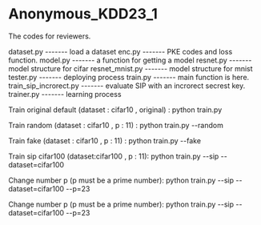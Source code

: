 # Anonymous_KDD23_1

The codes for reviewers.

dataset.py ------- load a dataset
enc.py -------  PKE codes and loss function.
model.py -------  a function for getting a model 
resnet.py ------- model structure for cifar
resnet_mnist.py ------- model structure for mnist
tester.py ------- deploying process
train.py ------- main function is here.
train_sip_incrorect.py ------- evaluate SIP with an  incrorect secrest key.
trainer.py ------- learning process

Train original default (dataset : cifar10 , original) :
python train.py

Train random (dataset : cifar10 , p : 11) :
python train.py --random

Train fake (dataset : cifar10 , p : 11) :
python train.py --fake

Train sip cifar100 (dataset:cifar100 , p : 11):
python train.py --sip --dataset=cifar100

Change number p (p must be a prime number):
python train.py --sip --dataset=cifar100 --p=23

Change number p (p must be a prime number):
python train.py --sip --dataset=cifar100 --p=23

